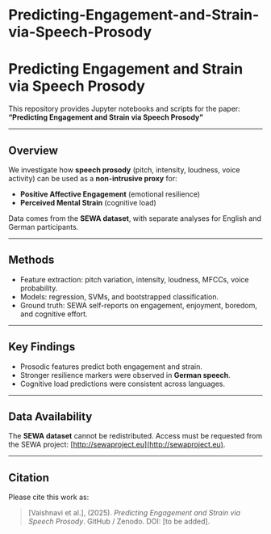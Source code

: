 # Predicting-Engagement-and-Strain-via-Speech-Prosody

# Predicting Engagement and Strain via Speech Prosody

This repository provides Jupyter notebooks and scripts for the paper:  
**“Predicting Engagement and Strain via Speech Prosody”**

---

## Overview
We investigate how **speech prosody** (pitch, intensity, loudness, voice activity) can be used as a **non-intrusive proxy** for:  
- **Positive Affective Engagement** (emotional resilience)  
- **Perceived Mental Strain** (cognitive load)  

Data comes from the **SEWA dataset**, with separate analyses for English and German participants.  

---

## Methods
- Feature extraction: pitch variation, intensity, loudness, MFCCs, voice probability.  
- Models: regression, SVMs, and bootstrapped classification.  
- Ground truth: SEWA self-reports on engagement, enjoyment, boredom, and cognitive effort.  

---

## Key Findings
- Prosodic features predict both engagement and strain.  
- Stronger resilience markers were observed in **German speech**.  
- Cognitive load predictions were consistent across languages.  

---

## Data Availability
The **SEWA dataset** cannot be redistributed. Access must be requested from the SEWA project: [http://sewaproject.eu](http://sewaproject.eu).  

---

## Citation
Please cite this work as:  
> [Vaishnavi et al.], (2025). *Predicting Engagement and Strain via Speech Prosody*. GitHub / Zenodo. DOI: [to be added].  
